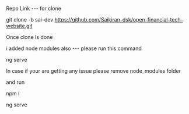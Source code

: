 

Repo Link --- for clone

git clone -b sai-dev https://github.com/Saikiran-dsk/open-financial-tech-website.git


Once clone Is done

i added node modules also ---
please run this command

ng serve



In case if your are getting any issue please remove node_modules folder

and run

npm i

ng serve